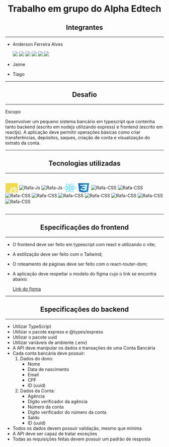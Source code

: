 <h1 align="center">Trabalho em grupo do Alpha Edtech</h1>

<h2 align="center">Integrantes</h2>

---

- Anderson Ferreira Alves

    <a href="" target="_blank"><img src="https://img.shields.io/badge/YouTube-FF0000?style=for-the-badge&logo=youtube&logoColor=white" target="_blank"></a>
    <a href="" target="_blank"><img src="https://img.shields.io/badge/-Instagram-%23E4405F?style=for-the-badge&logo=instagram&logoColor=white" target="_blank"></a>
 	  <a href="" target="_blank"><img src="https://img.shields.io/badge/Twitch-9146FF?style=for-the-badge&logo=twitch&logoColor=white" target="_blank"></a>
    <a href="" target="_blank"><img src="https://img.shields.io/badge/Discord-7289DA?style=for-the-badge&logo=discord&logoColor=white" target="_blank"></a>
    <a href = ""><img src="https://img.shields.io/badge/-Gmail-%23333?style=for-the-badge&logo=gmail&logoColor=white" target="_blank"></a>
    <a href="" target="_blank"><img src="https://img.shields.io/badge/-LinkedIn-%230077B5?style=for-the-badge&logo=linkedin&logoColor=white" target="_blank"></a>


- Jaime



- Tiago


---
<h2 align="center">Desafio</h2>

---

Escopo

Desenvolver um pequeno sistema bancário em typescript que contenha tanto backend (escrito em nodejs utilizando express) e frontend (escrito em reactjs). A aplicação deve permitir operações básicas como criar transferências, depósitos, saques, criação de conta e visualização do extrato da conta.

---
<h2 align="center">Tecnologias utilizadas</h2>

---

<div style="display: inline_block"><br>
  <img align="center" alt="Rafa-Js" height="30" width="40" src="https://raw.githubusercontent.com/devicons/devicon/master/icons/javascript/javascript-plain.svg">
  <img align="center" alt="Rafa-Js" height="30" width="40" src="https://cdn.jsdelivr.net/gh/devicons/devicon/icons/typescript/typescript-original.svg">
   <img align="center" alt="Rafa-Js" height="30" width="40" src="https://cdn.jsdelivr.net/gh/devicons/devicon/icons/tailwindcss/tailwindcss-original-wordmark.svg">
  <img align="center" alt="Rafa-React" height="30" width="40" src="https://raw.githubusercontent.com/devicons/devicon/master/icons/react/react-original.svg">
  <img align="center" alt="Rafa-CSS" height="30" width="40" src="https://raw.githubusercontent.com/devicons/devicon/master/icons/css3/css3-original.svg">
  <img align="center" alt="Rafa-CSS" height="30" width="40" src="https://cdn.jsdelivr.net/gh/devicons/devicon/icons/figma/figma-original.svg" />
  <img align="center" alt="Rafa-CSS" height="30" width="40" src="https://cdn.jsdelivr.net/gh/devicons/devicon/icons/git/git-original.svg" />
  <img align="center" alt="Rafa-CSS" height="30" width="40" src="https://cdn.jsdelivr.net/gh/devicons/devicon/icons/express/express-original-wordmark.svg" />
  <img align="center" alt="Rafa-CSS" height="30" width="40" src="https://cdn.jsdelivr.net/gh/devicons/devicon/icons/postgresql/postgresql-original-wordmark.svg" />
  <img align="center" alt="Rafa-CSS" height="30" width="40" src="https://cdn.jsdelivr.net/gh/devicons/devicon/icons/vscode/vscode-original.svg" />
  <img align="center" alt="Rafa-CSS" height="30" width="40" src="https://cdn.jsdelivr.net/gh/devicons/devicon/icons/npm/npm-original-wordmark.svg" />
  <img align="center" alt="Rafa-CSS" height="30" width="40" src="https://cdn.jsdelivr.net/gh/devicons/devicon/icons/nodejs/nodejs-original-wordmark.svg" />
  <img align="center" alt="Rafa-CSS" height="30" width="40" src="https://cdn.jsdelivr.net/gh/devicons/devicon/icons/github/github-original.svg" />
  <img align="center" alt="Rafa-CSS" height="30" width="40" src="https://cdn.jsdelivr.net/gh/devicons/devicon/icons/eslint/eslint-original-wordmark.svg" />
</div>

<br/>

---
<h2 align="center">Especificações do frontend</h2>

---

- O frontend deve ser feito em typescript com react e utilizando o vite;

- A estilização deve ser feito com o Tailwind;
- O roteamento de páginas  deve ser feito com o react-router-dom;
- A aplicação deve respeitar o modelo do figma cujo o link se encontra abaixo:

  [Link do figma](https://www.figma.com/file/2Ll2FtXbzRcW2TsZbcTzZp/Bunker?node-id=4%3A15)

---
<h2 align="center">Especificações do backend</h2>

---

- Utilizar TypeScript
- Utilizar o pacote express e @types/express
- Utilizar o pacote uuid
- Utilizar variáveis de ambiente (.env)
- A API deve manipular os dados e transações de uma Conta Bancária
- Cada conta bancária deve possuir:
  1. Dados do dono:
      - Nome
      - Data de nascimento
      - Email
      - CPF
      - ID (uuid)
  2. Dados da Conta:
      - Agência
      - Dígito verificador da agência
      - Número da conta
      - Dígito verificador do número da conta
      - Saldo
      - ID (uuid)
- Todos os dados devem possuir validação, mesmo que mínima
- A API deve ser capaz de tratar exceções
- Todas as requisições feitas devem possuir um padrão de resposta

